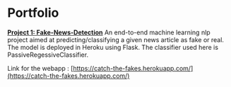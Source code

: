 # Portfolio

[**Project 1: Fake-News-Detection**](https://github.com/shrutibalan4591/Fake-News-Detection)
An end-to-end machine learning nlp project aimed at predicting/classifying a given news article as fake or real. The model is deployed in Heroku using Flask. The classifier used here is PassiveRegessiveClassifier.

Link for the webapp : [https://catch-the-fakes.herokuapp.com/](https://catch-the-fakes.herokuapp.com/)
